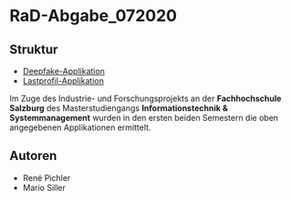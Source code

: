 # RaD-Abgabe_072020

## Struktur

- [Deepfake-Applikation](Deepfake/README.md)
- [Lastprofil-Applikation](Lastprofile/README.md)

Im Zuge des Industrie- und Forschungsprojekts an der **Fachhochschule Salzburg** des Masterstudiengangs **Informationstechnik & Systemmanagement** wurden in den ersten beiden Semestern die oben angegebenen Applikationen ermittelt.

## Autoren

- René Pichler
- Mario Siller
